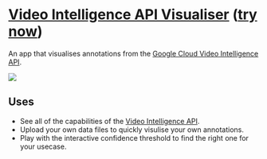 # [Video Intelligence API Visualiser](https://zackakil.github.io/video-intelligence-api-visualiser/) ([try now](https://zackakil.github.io/video-intelligence-api-visualiser/))

An app that visualises annotations from the [Google Cloud Video Intelligence API](https://cloud.google.com/video-intelligence?utm_source=ext&utm_medium=partner&utm_campaign=CDR_zac_aiml_vid_intel_demo_interactive%20demo_060221&utm_content=-).

![](assets/vid_intel_demo.gif)

## Uses
- See all of the capabilities of the [Video Intelligence API](https://cloud.google.com/video-intelligence?utm_source=ext&utm_medium=partner&utm_campaign=CDR_zac_aiml_vid_intel_demo_interactive%20demo_060221&utm_content=-).
- Upload your own data files to quickly visulise your own annotations.
- Play with the interactive confidence threshold to find the right one for your usecase.
